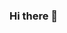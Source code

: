 ### Hi there 👋

<!--
**sambitraze/sambitraze** is a ✨ _special_ ✨ repository because its `README.md` (this file) appears on your GitHub profile.

!(https://github-readme-stats.vercel.app/api?username=sambitraze&count_private=true)

Here are some ideas to get you started:

- 🔭 I’m currently working on ...
- 🌱 I’m currently learning ...
- 👯 I’m looking to collaborate on ...
- 🤔 I’m looking for help with ...
- 💬 Ask me about ...
- 📫 How to reach me: ...
- 😄 Pronouns: ...
- ⚡ Fun fact: ...
-->

